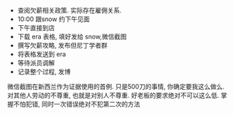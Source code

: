 
- 查阅欠薪相关政策. 实际存在雇佣关系. 
- 10:00 跟snow 约下午见面
- 下午直接到店
- 下载 era 表格, 填好发给 snow,微信截图
- 撰写欠薪攻略, 发布但尼丁学者群
- 将表格发送到 era
- 等待派员调解
- 记录整个过程, 发博


微信截图在新西兰作为证据使用的首例. 
只是500刀的事情, 你确定要我这么做么.
对其他人劳动的不尊重, 也就是对别人不尊重. 
好老板的要求绝对不可以这么低. 
掌握不怕犯错, 同时一次错误绝对不犯第二次的方法
